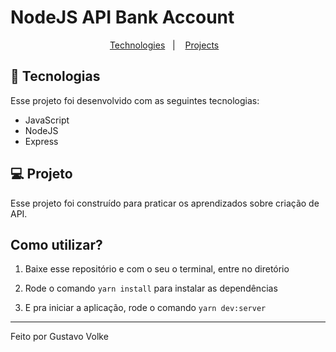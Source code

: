 # NodeJS API Bank Account

<p align="center">
  <a href="#-tecnologias">Technologies</a>&nbsp;&nbsp;&nbsp;|&nbsp;&nbsp;&nbsp;
  <a href="#-projeto">Projects</a>&nbsp;&nbsp;&nbsp;
</p>

## 🚀 Tecnologias

Esse projeto foi desenvolvido com as seguintes tecnologias:

- JavaScript
- NodeJS
- Express

## 💻 Projeto

Esse projeto foi construído para praticar os aprendizados sobre criação de API.

## Como utilizar?

1. Baixe esse repositório e com o seu o terminal, entre no diretório

2. Rode o comando `yarn install` para instalar as dependências

3. E pra iniciar a aplicação, rode o comando `yarn dev:server`

---

Feito por Gustavo Volke
